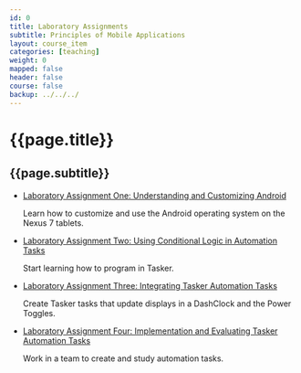 ```yaml
---
id: 0 
title: Laboratory Assignments 
subtitle: Principles of Mobile Applications  
layout: course_item 
categories: [teaching]
weight: 0
mapped: false
header: false 
course: false 
backup: ../../../
---
```


# {{page.title}}

## {{page.subtitle}}

<ul>

<li><a href="{{site.baseurl}}teaching/cs591F2014/provide/labs/lab1/cs591F2014-lab1.pdf">Laboratory Assignment One: Understanding and Customizing Android</a> <p>Learn how to customize and use the Android operating system on the Nexus 7 tablets.</p>

<li><a href="{{site.baseurl}}teaching/cs591F2014/provide/labs/lab2/cs591F2014-lab2.pdf">Laboratory Assignment Two: Using Conditional Logic in Automation Tasks </a> <p>Start learning how to program in Tasker.</p>

<li><a href="{{site.baseurl}}teaching/cs591F2014/provide/labs/lab3/cs591F2014-lab3.pdf">Laboratory Assignment Three: Integrating Tasker Automation Tasks</a> <p>Create Tasker tasks that update displays in a DashClock and the Power Toggles.</p>

<li><a href="{{site.baseurl}}teaching/cs591F2014/provide/labs/lab4/cs591F2014-lab4.pdf">Laboratory Assignment Four: Implementation and Evaluating Tasker Automation Tasks</a> <p>Work in a team to create and study automation tasks.</p>

</ul>
